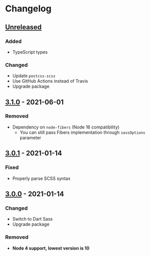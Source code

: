 # Changelog

## [Unreleased][]

### Added

-   TypeScript types

### Changed

-   Update `postcss-scss`
-   Use GitHub Actions instead of Travis
-   Upgrade package

## [3.1.0][] - 2021-06-01

### Removed

-   Dependency on `node-fibers` (Node 16 compatibility)
    -   You can still pass Fibers implementation through `sassOptions` parameter

## [3.0.1][] - 2021-01-14

### Fixed

-   Properly parse SCSS syntax

## [3.0.0][] - 2021-01-14

### Changed

-   Switch to Dart Sass
-   Upgrade package

### Removed

-   **Node 4 support, lowest version is 10**

[3.0.0]: https://github.com/niksy/get-sass-vars/tree/v3.0.0
[unreleased]: https://github.com/niksy/get-sass-vars/compare/v3.0.1...HEAD
[3.0.1]: https://github.com/niksy/get-sass-vars/tree/v3.0.1
[unreleased]: https://github.com/niksy/get-sass-vars/compare/v3.1.0...HEAD
[3.1.0]: https://github.com/niksy/get-sass-vars/tree/v3.1.0
